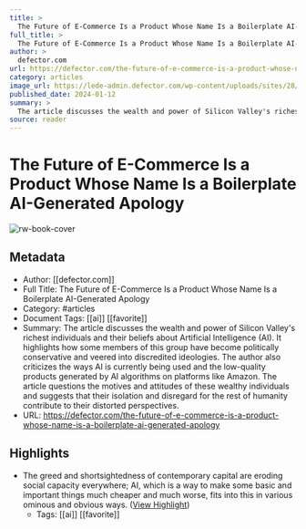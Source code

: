 ```yaml
---
title: >
  The Future of E-Commerce Is a Product Whose Name Is a Boilerplate AI-Generated Apology
full_title: >
  The Future of E-Commerce Is a Product Whose Name Is a Boilerplate AI-Generated Apology
author: >
  defector.com
url: https://defector.com/the-future-of-e-commerce-is-a-product-whose-name-is-a-boilerplate-ai-generated-apology
category: articles
image_url: https://lede-admin.defector.com/wp-content/uploads/sites/28/2024/01/AmazonAIChairListing.png
published_date: 2024-01-12
summary: >
  The article discusses the wealth and power of Silicon Valley's richest individuals and their beliefs about Artificial Intelligence (AI). It highlights how some members of this group have become politically conservative and veered into discredited ideologies. The author also criticizes the ways AI is currently being used and the low-quality products generated by AI algorithms on platforms like Amazon. The article questions the motives and attitudes of these wealthy individuals and suggests that their isolation and disregard for the rest of humanity contribute to their distorted perspectives.
source: reader
---
```

# The Future of E-Commerce Is a Product Whose Name Is a Boilerplate AI-Generated Apology

![rw-book-cover](https://lede-admin.defector.com/wp-content/uploads/sites/28/2024/01/AmazonAIChairListing.png)

## Metadata
- Author: [[defector.com]]
- Full Title: The Future of E-Commerce Is a Product Whose Name Is a Boilerplate AI-Generated Apology
- Category: #articles
- Document Tags: [[ai]] [[favorite]] 
- Summary: The article discusses the wealth and power of Silicon Valley's richest individuals and their beliefs about Artificial Intelligence (AI). It highlights how some members of this group have become politically conservative and veered into discredited ideologies. The author also criticizes the ways AI is currently being used and the low-quality products generated by AI algorithms on platforms like Amazon. The article questions the motives and attitudes of these wealthy individuals and suggests that their isolation and disregard for the rest of humanity contribute to their distorted perspectives.
- URL: https://defector.com/the-future-of-e-commerce-is-a-product-whose-name-is-a-boilerplate-ai-generated-apology

## Highlights
- The greed and shortsightedness of contemporary capital are eroding social capacity everywhere; AI, which is a way to make some basic and important things much cheaper and much worse, fits into this in various ominous and obvious ways. ([View Highlight](https://read.readwise.io/read/01hm68jrbb68tqdb9ffxpw4r7e))
    - Tags: [[ai]] [[favorite]] 


